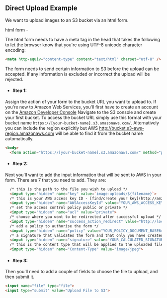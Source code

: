 ## Direct Upload Example

We want to upload images to an S3 bucket via an html form.

html form -

The html form needs to have a meta tag in the head that takes the following to
let the browser know that you're using UTF-8 unicode character encoding:

```html
<meta http-equiv="content-type" content="text/html" charset="utf-8" />
```

The form needs to send certain information to S3 before the upload can be accepted.
If any information is excluded or incorrect the upload will be rejected.

+ #### Step 1:
Assign the action of your form to the bucket URL you want to upload to.
If you're new to Amazon Web Services, you'll first have to create an account on the
[Amazon Developer Console](aws.amazon.co.uk) Navigate to the S3 console and create
your first bucket. To access the bucket URL simply use this format with your
bucket name `https://[your-bucket-name].s3.amazonaws.com/`. Alternatively you can
include the region explicitly but AWS http://bucket.s3-aws-region.amazonaws.com
will be able to find it from the bucket name automatically.

```html
<body>
  <form action="https://[your-bucket-name].s3.amazonaws.com/" method="post" enctype="multipart/form-data">
```

+ #### Step 2:
Next you'll want to add the input information that will be sent to AWS in your form.
There are 7 that you need to add. They are:

```html
  /* this is the path to the file you wish to upload */
  <input type="hidden" name="key" value=`image-uploads/${filename}`>
  /* this is your AWS access key ID - [find/create your key](http://amzn.to/1sT9aw0)*/
  <input type="hidden" name="AWSAccessKeyId" value="YOUR_AWS_ACCESS_KEY">
  /* set the access control policy public or private */
  <input type="hidden" name="acl" value="private">
  /* choose where you want to be redirected after successful upload */
  <input type="hidden" name="success_action_redirect" value="http://localhost/">
  /* add a policy to authorise the form */
  <input type="hidden" name="policy" value="YOUR_POLICY_DOCUMENT_BASE64_ENCODED">
  /* a signature that validates the form and that only you have created it */
  <input type="hidden" name="signature" value="YOUR_CALCULATED_SIGNATURE">
  /* this is the content type that will be applied to the uploaded files */
  <input type="hidden" name="Content-Type" value="image/jpeg">
```

+ #### Step 3:
Then you'll need to add a couple of fields to choose the file to upload, and then
submit it.

```html
<input name="file" type="file">
<input type="submit" value="Upload File to S3">
```
